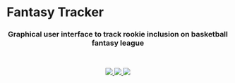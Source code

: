# Fantasy Tracker

<h3 align="center">
Graphical user interface to track rookie inclusion on basketball fantasy league
</h3>

<br>

<p align="center">
  <a href="https://www.npmjs.com/package/react" target="_blank">
    <img src="https://img.shields.io/github/package-json/dependency-version/jacobra19/fantasy-rookie-tracker-next/react" />
  </a>
  <a href="https://www.npmjs.com/package/next" target="_blank">
    <img src="https://img.shields.io/github/package-json/dependency-version/jacobra19/fantasy-rookie-tracker-next/next" />
  </a>
  <a href="https://www.npmjs.com/package/@material-ui/core" target="_blank">
    <img src="https://img.shields.io/github/package-json/dependency-version/jacobra19/fantasy-rookie-tracker-next/@material-ui/core" />
  </a>
  
</p>

<br>
